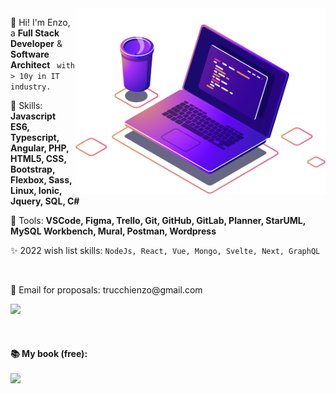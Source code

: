 <img src="https://github.com/enzotrucchi/enzotrucchi/blob/main/computer-illustration.png" min-width="400px" max-width="400px" width="400px" align="right" alt="Computador">

<p align="left"> 
  👋 Hi! I'm Enzo, a <strong>Full Stack Developer</strong> & <strong>Software Architect</strong> <code> with > 10y in IT industry. </code>
</p>

<p align="left">
  🚀 Skills: <strong> Javascript ES6, Typescript, Angular, PHP, HTML5, CSS, Bootstrap, Flexbox, Sass, Linux, Ionic, Jquery, SQL, C# </strong>
</p>

<p align="left">
  💼 Tools: <strong>VSCode, Figma, Trello, Git, GitHub, GitLab, Planner, StarUML, MySQL Workbench, Mural, Postman, Wordpress</strong>
</p>

<p align="left">
  ✨ 2022 wish list skills: <code>NodeJs, React, Vue, Mongo, Svelte, Next, GraphQL</code>
</p>

<br>

<p align="left">
  💌 Email for proposals: trucchienzo@gmail.com
</p>

<p align="left">
  
  <a href="https://www.linkedin.com/in/trucchienzo" alt="Linkedin">
    <img src="https://img.shields.io/badge/-Linkedin-1C1C1C?style=for-the-badge&logo=Linkedin&logoColor=00FFFF&link=https://www.linkedin.com/in/trucchienzo"/>
  </a>
  
  <!--<a href="https://www.instagram.com/trucchienzo/" alt="Instagram">
    <img src="https://img.shields.io/badge/-Instagram-1C1C1C?style=for-the-badge&logo=Instagram&logoColor=00FFFF&link=https://www.instagram.com/trucchienzo"/>
  </a>-->

</p>

<br>

<h4> 📚 My book (free):
  <br><br>
   <a href="https://enzotrucchi.com" alt="Web">
    <img src="https://img.shields.io/badge/-Download-1C1C1C?style=for-the-badge&logo=Bookstack&logoColor=00FFFF&link=https://enzotrucchi.com"/>
  </a>

</h4>
